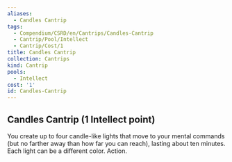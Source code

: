 ```yaml
---
aliases:
  - Candles Cantrip
tags:
  - Compendium/CSRD/en/Cantrips/Candles-Cantrip
  - Cantrip/Pool/Intellect
  - Cantrip/Cost/1
title: Candles Cantrip
collection: Cantrips
kind: Cantrip
pools:
  - Intellect
cost: '1'
id: Candles-Cantrip
---
```

## Candles Cantrip (1 Intellect point)  
You create up to four candle-like lights that move to your mental commands (but no farther away than how far you can reach), lasting about ten minutes. Each light can be a different color. Action.   
